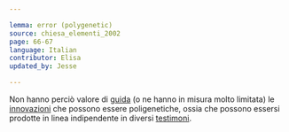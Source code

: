 ```yaml
---

lemma: error (polygenetic)
source: chiesa_elementi_2002
page: 66-67
language: Italian
contributor: Elisa
updated_by: Jesse

---
```

Non hanno perciò valore di [guida](errorIndicative.html) (o ne hanno in misura molto limitata) le [innovazioni](innovation.html) che possono essere poligenetiche, ossia che possono essersi prodotte in linea indipendente in diversi [testimoni](witness.html).
